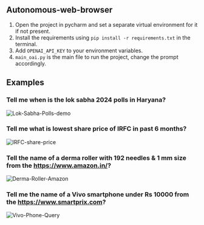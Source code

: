 ## Autonomous-web-browser

1. Open the project in pycharm and set a separate virtual environment for it if not present.
2. Install the requirements using `pip install -r requirements.txt` in the terminal.
2. Add `OPENAI_API_KEY` to your environment variables.
3. `main_oai.py` is the main file to run the project, change the prompt accordingly.


## Examples

### Tell me when is the lok sabha 2024 polls in Haryana?
![Lok-Sabha-Polls-demo](https://github.com/devanshdalal/Autonomous-web-browser/assets/5080310/adcfdcde-806e-44b1-98db-01acd990ef90)

### Tell me what is lowest share price of IRFC in past 6 months?
![IRFC-share-price](https://github.com/devanshdalal/Autonomous-web-browser/assets/5080310/7c9b7cbb-b27a-49ae-aed6-7fef8cff0957)

### Tell the name of a derma roller with 192 needles & 1 mm size from the https://www.amazon.in/?
![Derma-Roller-Amazon](https://github.com/devanshdalal/Autonomous-web-browser/assets/5080310/31289446-0645-4fd7-9b84-bda341275763)


### Tell me the name of a Vivo smartphone under Rs 10000 from the https://www.smartprix.com?
![Vivo-Phone-Query](https://github.com/devanshdalal/Autonomous-web-browser/assets/5080310/89a4e1d1-82bb-4927-9ee9-abe42a679b14)


